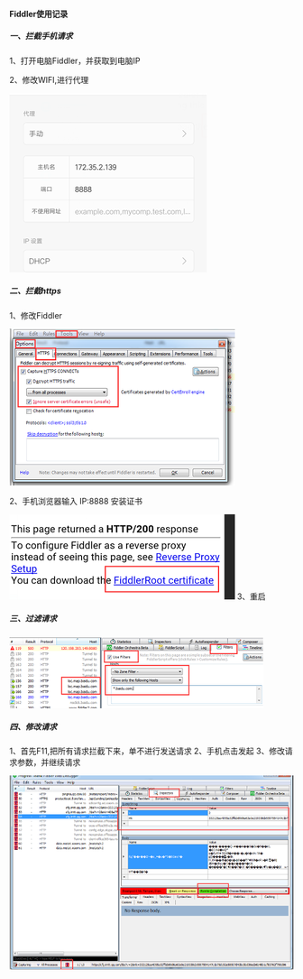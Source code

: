 #### Fiddler使用记录

##### 一、拦截手机请求

1、打开电脑Fiddler，并获取到电脑IP

2、修改WIFI,进行代理

![](20180205164459.png)

##### 二、拦截https
1、修改Fiddler

![](20180205164714.png)

2、手机浏览器输入 IP:8888 安装证书

![](20180205163957.png)
3、重启

##### 三、过滤请求

![](20180205165003.png)

#####  四、修改请求
1、首先F11,把所有请求拦截下来，单不进行发送请求
2、手机点击发起
3、修改请求参数，并继续请求

![](20180205165921.png)

